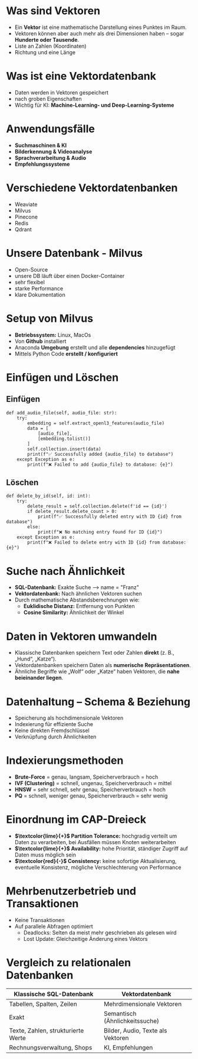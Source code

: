 # Was sind Vektoren

- Ein **Vektor** ist eine mathematische Darstellung eines Punktes im Raum.
- Vektoren können aber auch mehr als drei Dimensionen haben – sogar **Hunderte oder Tausende**.
- Liste an Zahlen (Koordinaten)
- Richtung und eine Länge

# Was ist eine Vektordatenbank

- Daten werden in Vektoren gespeichert
- nach groben Eigenschaften
- Wichtig für KI: **Machine-Learning- und Deep-Learning-Systeme**

# Anwendungsfälle

- **Suchmaschinen & KI**
- **Bilderkennung & Videoanalyse**
- **Sprachverarbeitung & Audio**
- **Empfehlungssysteme**

# Verschiedene Vektordatenbanken

- Weaviate
- Milvus
- Pinecone
- Redis
- Qdrant

# Unsere Datenbank - Milvus

- Open-Source
- unsere DB läuft über einen Docker-Container
- sehr flexibel
- starke Performance
- klare Dokumentation

# Setup von Milvus

- **Betriebssystem:** Linux, MacOs
- Von **Github** installiert
- Anaconda **Umgebung** erstellt und alle **dependencies** hinzugefügt
- Mittels Python Code **erstellt / konfiguriert**

# Einfügen und Löschen

## Einfügen

```
def add_audio_file(self, audio_file: str):
    try:
        embedding = self.extract_openl3_features(audio_file)
        data = [
            [audio_file],
            [embedding.tolist()]
        ]
        self.collection.insert(data)
        print(f"✅ Successfully added {audio_file} to database")
    except Exception as e:
        print(f"❌ Failed to add {audio_file} to database: {e}")
```

## Löschen

```
def delete_by_id(self, id: int):
    try:
        delete_result = self.collection.delete(f'id == {id}')
        if delete_result.delete_count > 0:
            print(f"✅ Successfully deleted entry with ID {id} from database")
        else:
            print(f"❌ No matching entry found for ID {id}")
    except Exception as e:
        print(f"❌ Failed to delete entry with ID {id} from database: {e}")
```

# Suche nach Ähnlichkeit

- **SQL-Datenbank:** Exakte Suche --> name = "Franz"
- **Vektordatenbank:** Nach ähnlichen Vektoren suchen
- Durch mathematische Abstandsberechnungen wie:
  - **Euklidische Distanz:** Entfernung von Punkten
  - **Cosine Similarity:** Ähnlichkeit der Winkel

# Daten in Vektoren umwandeln

- Klassische Datenbanken speichern Text oder Zahlen **direkt** (z. B., „Hund“, „Katze“).
- Vektordatenbanken speichern Daten als **numerische Repräsentationen**.
- Ähnliche Begriffe wie „Wolf“ oder „Katze“ haben Vektoren, die **nahe beieinander liegen**.

# Datenhaltung – Schema & Beziehung

- Speicherung als hochdimensionale Vektoren
- Indexierung für effiziente Suche
- Keine direkten Fremdschlüssel
- Verknüpfung durch Ähnlichkeiten

# Indexierungsmethoden

- **Brute-Force** = genau, langsam, Speicherverbrauch = hoch
- **IVF (Clustering)** = schnell, ungenau, Speicherverbrauch = mittel
- **HNSW** = sehr schnell, sehr genau, Speicherverbrauch = hoch
- **PQ** = schnell, weniger genau, Speicherverbrauch = sehr wenig

# Einordnung im CAP-Dreieck

- **$\textcolor{lime}{+}$ Partition Tolerance:** hochgradig verteilt um Daten zu verarbeiten, bei Ausfällen müssen Knoten weiterarbeiten
- **$\textcolor{lime}{+}$ Availability:** hohe Priorität, ständiger Zugriff auf Daten muss möglich sein
- **$\textcolor{red}{-}$ Consistency:** keine sofortige Aktualisierung, eventuelle Konsistenz, mögliche Verschlechterung von Performance

# Mehrbenutzerbetrieb und Transaktionen

- Keine Transaktionen
- Auf parallele Abfragen optimiert
  - Deadlocks: Selten da meist mehr geschrieben als gelesen wird
  - Lost Update: Gleichzeitige Änderung eines Vektors

# Vergleich zu relationalen Datenbanken

| Klassische SQL-Datenbank | Vektordatenbank |
|--------------------------|-----------------|
| Tabellen, Spalten, Zeilen | Mehrdimensionale Vektoren |
| Exakt                    | Semantisch (Ähnlichkeitssuche) |
| Texte, Zahlen, strukturierte Werte | Bilder, Audio, Texte als Vektoren |
| Rechnungsverwaltung, Shops | KI, Empfehlungen |